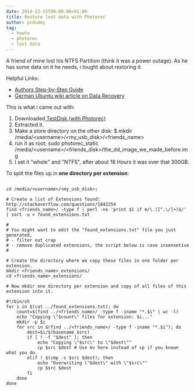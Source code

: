 ```yaml
---
date: 2014-12-15T00:00:00+01:00
title: Restore lost data with Photorec
author: pcdummy
tag:
  - howto
  - photorec
  - lost data
---
```

A friend of mine lost his NTFS Partition (think it was a power outage). As he has some data on it he needs, i tought about restoring it.
<!--more-->
Helpful Links:

*   [Authors Step-by-Step Guide](http://www.cgsecurity.org/wiki/PhotoRec_Step_By_Step)
*   [German Ubuntu wiki article on Data Recovery](http://wiki.ubuntuusers.de/Datenrettung)

This is what i came out with:

1.  Downloaded[ TestDisk (with Photorec)](http://www.cgsecurity.org/wiki/TestDisk_Download "TestDisk download")
2.  Extracted it.
3.  Make a store directory on the other disk: $ mkdir /media/&lt;username&gt;/&lt;my_usb_disk&gt;/&lt;friends_name&gt;
4.  run it as root: sudo photorec_static /media/&lt;username&gt;/&lt;friends_disk&gt;/the_dd_image_we_made_before.img
5.  I set it &quot;whole&quot; and &quot;NTFS&quot;, after about 18 Hours it was over that 300GB.

To split the files up in **one directory per extension**:

<pre><code class="bash">
cd /media/&lt;username&gt;/&lt;my_usb_disk&gt;;

# Create a list of Extensions found: http://stackoverflow.com/questions/1842254
find &lt;friends_name&gt;/ -type f | perl -ne &#39;print $1 if m/\.([^.\/]+)$/&#39; | sort -u &gt; found_extensions.txt

#
# You might want to edit the &quot;found_extensions.txt&quot; file you just generated,
# - filter out crap
# - remove duplicated extensions, the script below is case insensetive
#

# Create the directory where we copy these files in one folder per extension.
mkdir &lt;friends_name&gt;_extensions/
cd &lt;friends_name&gt;_extensions/

# Now mkdir one directory per extension and copy of all files of this extension into it.

#!/bin/sh
for i in $(cat ../found_extensions.txt); do
    count=$(find ../&lt;friends_name&gt;/ -type f -iname &quot;*.$i&quot; | wc -l)
    echo &quot;Copying \&quot;$count\&quot; files for extension: $i...&quot;
    mkdir -p $i
    for src in $(find ../&lt;friends_name&gt;/ -type f -iname &quot;*.$i&quot;); do
        dest=$i/$(basename $src)
        if [ ! -f "$dest" ]; then
            echo &quot;Copying \&quot;$src\&quot; to \&quot;$dest\&quot;&quot;
            cp $src $dest # Use mv here instead of cp if you known what you do.
        elif ! $(cmp -s $src $dest); then
            echo &quot;Overwriting \&quot;$dest\&quot; with \&quot;$src\&quot;&quot;
            cp $src $dest
        fi
    done
done
</code></pre>
